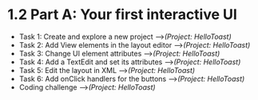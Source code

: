 # 1.2 Part A: Your first interactive UI

* Task 1: Create and explore a new project -->*(Project: HelloToast)*
* Task 2: Add View elements in the layout editor -->*(Project: HelloToast)*
* Task 3: Change UI element attributes -->*(Project: HelloToast)*
* Task 4: Add a TextEdit and set its attributes -->*(Project: HelloToast)*
* Task 5: Edit the layout in XML -->*(Project: HelloToast)*
* Task 6: Add onClick handlers for the buttons -->*(Project: HelloToast)*
* Coding challenge -->*(Project: HelloToast)*
